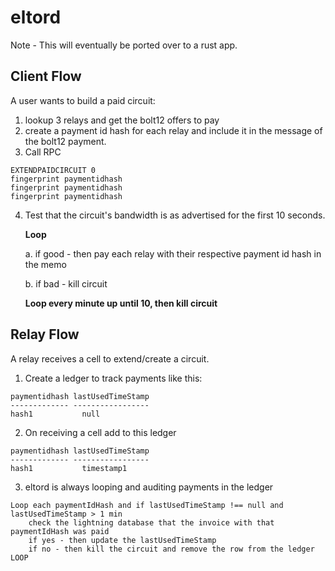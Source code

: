 eltord
======

Note - This will eventually be ported over to a rust app.

Client Flow
------------
A user wants to build a paid circuit:

1. lookup 3 relays and get the bolt12 offers to pay
2. create a payment id hash for each relay and include it in the message of the bolt12 payment.
3. Call RPC 
```
EXTENDPAIDCIRCUIT 0
fingerprint paymentidhash 
fingerprint paymentidhash 
fingerprint paymentidhash
```
4. Test that the circuit's bandwidth is as advertised for the first 10 seconds.

    <b>Loop</b>

    a. if good - then pay each relay with their respective payment id hash in the memo

    b. if bad - kill circuit

    <b>Loop every minute up until 10, then kill circuit</b>


Relay Flow
------------
A relay receives a cell to extend/create a circuit.

1. Create a ledger to track payments like this:
```
paymentidhash lastUsedTimeStamp
------------- -----------------
hash1           null
```
2. On receiving a cell add to this ledger
```
paymentidhash lastUsedTimeStamp
------------- -----------------
hash1           timestamp1
```

3. eltord is always looping and auditing payments in the ledger
```
Loop each paymentIdHash and if lastUsedTimeStamp !== null and lastUsedTimeStamp > 1 min
    check the lightning database that the invoice with that paymentIdHash was paid
    if yes - then update the lastUsedTimeStamp
    if no - then kill the circuit and remove the row from the ledger
LOOP
```